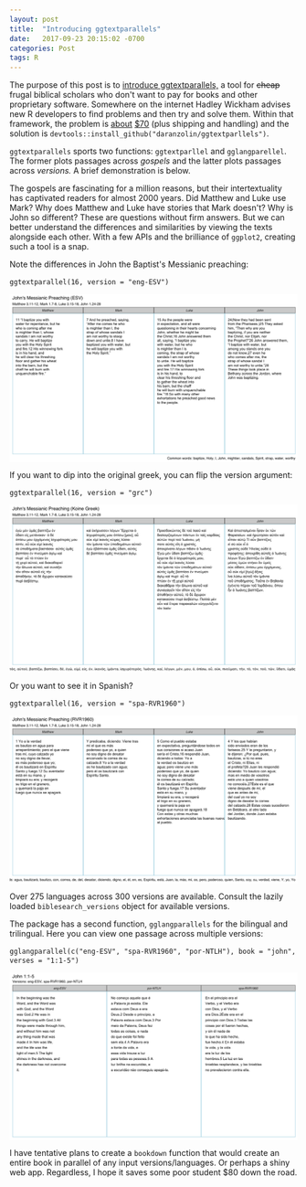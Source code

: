 ```yaml
---
layout: post
title:  "Introducing ggtextparallels"
date:   2017-09-23 20:15:02 -0700
categories: Post
tags: R 
---
```


The purpose of this post is to [introduce ggtextparallels,](https://github.com/daranzolin/ggtextparallels) a tool for ~~cheap~~ frugal biblical scholars who don't want to pay for books
and other proprietary software. Somewhere on the internet Hadley Wickham advises new R developers to find problems and then try and solve them. 
Within that framework, the problem is [about](https://www.amazon.com/Gospel-Parallels-Comparison-Synoptic-Standard/dp/0840774842) [$70](https://www.amazon.com/Synopsis-Quattuor-Evangeliorum-Bible-Students/dp/3438051303) 
(plus shipping and handling) and the solution is `devtools::install_github("daranzolin/ggtextparllels")`. 

<!--more-->

`ggtextparallels` sports two functions: `ggtextparllel` and `gglangparellel`. The former plots passages across *gospels* and 
the latter plots passages across *versions.* A brief demonstration is below.

The gospels are fascinating for a million reasons, but their intertextuality has captivated readers for almost 2000 years. 
Did Matthew and Luke use Mark? Why does Matthew and Luke have stories that Mark doesn't? Why is John so different? These are questions without firm answers. But we can better understand the differences and similarities by viewing the texts alongside each other. With a few APIs and the brilliance of `ggplot2`, creating such a tool is a snap.

Note the differences in John the Baptist's Messianic preaching:

```
ggtextparallel(16, version = "eng-ESV")

```

<img src="/img/blog/Jb.png" alt="Jb" align="center"/> 

If you want to dip into the original greek, you can flip the version argument:

```
ggtextparallel(16, version = "grc")

```

<img src="/img/blog/Jog.png" alt="Jog" align="center"/> 

Or you want to see it in Spanish?


```
ggtextparallel(16, version = "spa-RVR1960")

```

<img src="/img/blog/Jus.png" alt="Jus" align="center"/> 

Over 275 languages across 300 versions are available. Consult the lazily loaded `biblesearch_versions` object for available versions.

The package has a second function, `gglangparallels` for the bilingual and trilingual. Here you can view one passage across multiple versions:

```
gglangparallel(c("eng-ESV", "spa-RVR1960", "por-NTLH"), book = "john", verses = "1:1-5")

```

<img src="/img/blog/Versions.png" alt="versions" align="center"/> 

I have tentative plans to create a `bookdown` function that would create an entire book in parallel of any input versions/languages. Or perhaps
a shiny web app. Regardless, I hope it saves some poor student $80 down the road.


